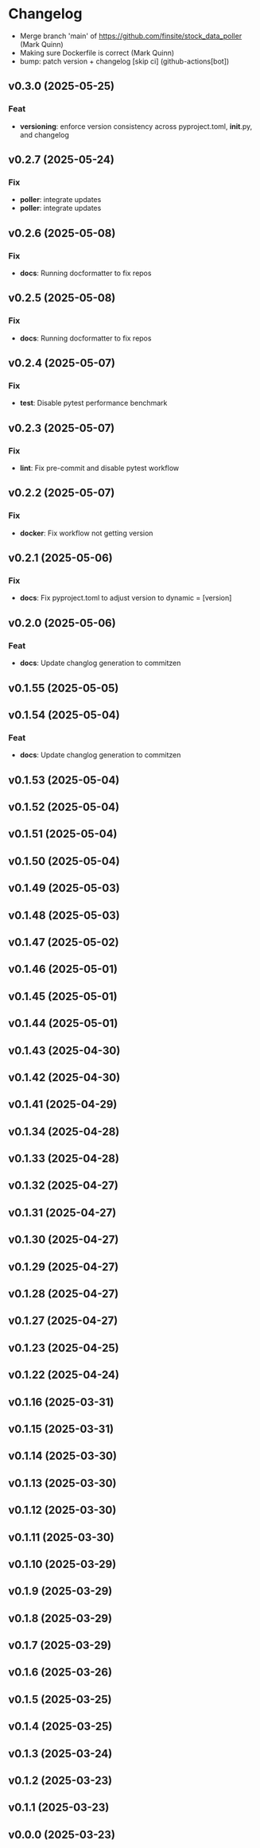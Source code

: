 # Changelog

- Merge branch 'main' of https://github.com/finsite/stock_data_poller (Mark
  Quinn)
- Making sure Dockerfile is correct (Mark Quinn)
- bump: patch version + changelog [skip ci] (github-actions[bot])

## v0.3.0 (2025-05-25)

### Feat

- **versioning**: enforce version consistency across pyproject.toml,
  **init**.py, and changelog

## v0.2.7 (2025-05-24)

### Fix

- **poller**: integrate updates
- **poller**: integrate updates

## v0.2.6 (2025-05-08)

### Fix

- **docs**: Running docformatter to fix repos

## v0.2.5 (2025-05-08)

### Fix

- **docs**: Running docformatter to fix repos

## v0.2.4 (2025-05-07)

### Fix

- **test**: Disable pytest performance benchmark

## v0.2.3 (2025-05-07)

### Fix

- **lint**: Fix pre-commit and disable pytest workflow

## v0.2.2 (2025-05-07)

### Fix

- **docker**: Fix workflow not getting version

## v0.2.1 (2025-05-06)

### Fix

- **docs**: Fix pyproject.toml to adjust version to dynamic = [version]

## v0.2.0 (2025-05-06)

### Feat

- **docs**: Update changlog generation to commitzen

## v0.1.55 (2025-05-05)

## v0.1.54 (2025-05-04)

### Feat

- **docs**: Update changlog generation to commitzen

## v0.1.53 (2025-05-04)

## v0.1.52 (2025-05-04)

## v0.1.51 (2025-05-04)

## v0.1.50 (2025-05-04)

## v0.1.49 (2025-05-03)

## v0.1.48 (2025-05-03)

## v0.1.47 (2025-05-02)

## v0.1.46 (2025-05-01)

## v0.1.45 (2025-05-01)

## v0.1.44 (2025-05-01)

## v0.1.43 (2025-04-30)

## v0.1.42 (2025-04-30)

## v0.1.41 (2025-04-29)

## v0.1.34 (2025-04-28)

## v0.1.33 (2025-04-28)

## v0.1.32 (2025-04-27)

## v0.1.31 (2025-04-27)

## v0.1.30 (2025-04-27)

## v0.1.29 (2025-04-27)

## v0.1.28 (2025-04-27)

## v0.1.27 (2025-04-27)

## v0.1.23 (2025-04-25)

## v0.1.22 (2025-04-24)

## v0.1.16 (2025-03-31)

## v0.1.15 (2025-03-31)

## v0.1.14 (2025-03-30)

## v0.1.13 (2025-03-30)

## v0.1.12 (2025-03-30)

## v0.1.11 (2025-03-30)

## v0.1.10 (2025-03-29)

## v0.1.9 (2025-03-29)

## v0.1.8 (2025-03-29)

## v0.1.7 (2025-03-29)

## v0.1.6 (2025-03-26)

## v0.1.5 (2025-03-25)

## v0.1.4 (2025-03-25)

## v0.1.3 (2025-03-24)

## v0.1.2 (2025-03-23)

## v0.1.1 (2025-03-23)

## v0.0.0 (2025-03-23)
